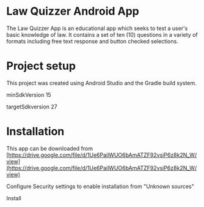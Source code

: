 # Law Quizzer Android App


The Law Quizzer App is an educational app which seeks to test a user's basic knowledge of law. It contains a set of ten (10) questions in a variety of formats including free text response and button checked selections.



# Project setup

This project was created using Android Studio and the Gradle build system.

minSdkVersion 15

targetSdkversion 27



# Installation 

This app can be downloaded from [https://drive.google.com/file/d/1Ue6PailWUO6bAmATZF92vsiP6z8k2N_W/view](https://drive.google.com/file/d/1Ue6PailWUO6bAmATZF92vsiP6z8k2N_W/view)

Configure Security settings to enable installation from "Unknown sources"

Install


